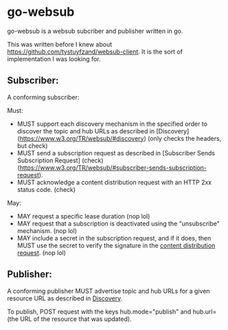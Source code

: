 # go-websub

go-websub is a websub subcriber and publisher written in go.

This was written before I knew about https://github.com/tystuyfzand/websub-client.
It is the sort of implementation I was looking for.

## Subscriber:

A conforming subscriber:

Must:
 *	MUST support each discovery mechanism in the specified order
    to discover the topic and hub URLs as described in [Discovery]
	(https://www.w3.org/TR/websub/#discovery) (only checks the headers, but check)
 *	MUST send a subscription request as described in [Subscriber
    Sends Subscription Request] (check)
	(https://www.w3.org/TR/websub/#subscriber-sends-subscription-request).
 *	MUST acknowledge a content distribution request with an
    HTTP 2xx status code. (check)

May:
 *	MAY request a specific lease duration (nop lol)
 *	MAY request that a subscription is deactivated using the "unsubscribe"
    mechanism. (nop lol)
 *	MAY include a secret in the subscription request, and if it does, then
    MUST use the secret to verify the signature in the [content distribution
	request](https://www.w3.org/TR/websub/#authenticated-content-distribution). (nop lol)


## Publisher:

A conforming publisher MUST advertise topic and hub URLs for a given resource URL
as described in [Discovery](https://www.w3.org/TR/websub/#discovery).

To publish, POST request with the keys hub.mode="publish" and hub.url=(the URL of the resource that was updated).
